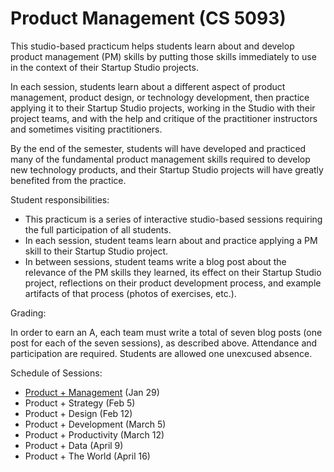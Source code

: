 # Product Management (CS 5093)

This studio-based practicum helps students learn about and develop product management (PM) skills by putting those skills immediately to use in the context of their Startup Studio projects.

In each session, students learn about a different aspect of product management, product design, or technology development, then practice applying it to their Startup Studio projects, working in the Studio with their project teams, and with the help and critique of the practitioner instructors and sometimes visiting practitioners.

By the end of the semester, students will have developed and practiced many of the fundamental product management skills required to develop new technology products, and their Startup Studio projects will have greatly benefited from the practice.

Student responsibilities:

* This practicum is a series of interactive studio-based sessions requiring the full participation of all students.
* In each session, student teams learn about and practice applying a PM skill to their Startup Studio project. 
* In between sessions, student teams write a blog post about the relevance of the PM skills they learned, its effect on their Startup Studio project, reflections on their product development process, and example artifacts of that process (photos of exercises, etc.).

Grading:

In order to earn an A, each team must write a total of seven blog posts (one post for each of the seven sessions), as described above. Attendance and participation are required. Students are allowed one unexcused absence.

Schedule of Sessions:

* [Product + Management](https://github.com/cornelltech/product-management/wiki#session-1-product--management) (Jan 29)
* Product + Strategy (Feb 5)
* Product + Design (Feb 12)
* Product + Development (March 5)
* Product + Productivity (March 12)
* Product + Data (April 9)
* Product + The World (April 16)
